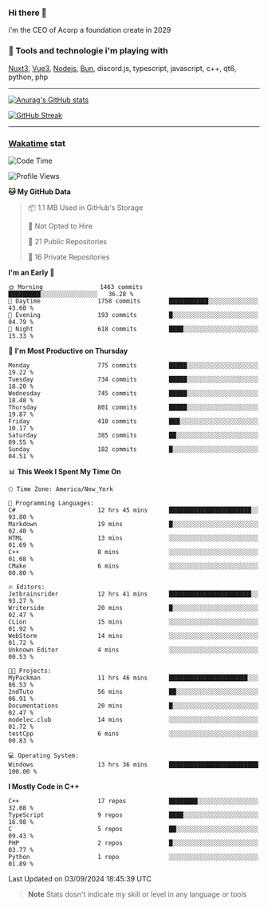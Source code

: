 ### Hi there 👋

i'm the CEO of Acorp a foundation create in 2029  

### 🧰 Tools and technologie i'm playing with

[Nuxt3](https://nuxt.com), [Vue3](https://vuejs.org/), [Nodejs](https://nodejs.org), [Bun](https://bun.sh/), discord.js, typescript, javascript, c++, qt6, python, php

---

[![Anurag's GitHub stats](https://github-readme-stats.vercel.app/api?username=ackimixs&show_icons=true&theme=github_dark&count_private=true)](https://www.ackimixs.xyz)

[![GitHub Streak](https://github-readme-streak-stats.herokuapp.com?user=Ackimixs&theme=github-dark-blue&date_format=j%20M%5B%20Y%5D&mode=weekly)](https://git.io/streak-stats)

---
 
 ### [Wakatime](https://wakatime.com/) stat

<!--START_SECTION:waka-->
![Code Time](http://img.shields.io/badge/Code%20Time-1%2C249%20hrs%2046%20mins-blue)

![Profile Views](http://img.shields.io/badge/Profile%20Views-0-blue)

**🐱 My GitHub Data** 

> 📦 1.1 MB Used in GitHub's Storage 
 > 
> 🚫 Not Opted to Hire
 > 
> 📜 21 Public Repositories 
 > 
> 🔑 16 Private Repositories 
 > 
**I'm an Early 🐤** 

```text
🌞 Morning                1463 commits        █████████░░░░░░░░░░░░░░░░   36.28 % 
🌆 Daytime                1758 commits        ███████████░░░░░░░░░░░░░░   43.60 % 
🌃 Evening                193 commits         █░░░░░░░░░░░░░░░░░░░░░░░░   04.79 % 
🌙 Night                  618 commits         ████░░░░░░░░░░░░░░░░░░░░░   15.33 % 
```
📅 **I'm Most Productive on Thursday** 

```text
Monday                   775 commits         █████░░░░░░░░░░░░░░░░░░░░   19.22 % 
Tuesday                  734 commits         █████░░░░░░░░░░░░░░░░░░░░   18.20 % 
Wednesday                745 commits         █████░░░░░░░░░░░░░░░░░░░░   18.48 % 
Thursday                 801 commits         █████░░░░░░░░░░░░░░░░░░░░   19.87 % 
Friday                   410 commits         ███░░░░░░░░░░░░░░░░░░░░░░   10.17 % 
Saturday                 385 commits         ██░░░░░░░░░░░░░░░░░░░░░░░   09.55 % 
Sunday                   182 commits         █░░░░░░░░░░░░░░░░░░░░░░░░   04.51 % 
```


📊 **This Week I Spent My Time On** 

```text
🕑︎ Time Zone: America/New_York

💬 Programming Languages: 
C#                       12 hrs 45 mins      ███████████████████████░░   93.80 % 
Markdown                 19 mins             █░░░░░░░░░░░░░░░░░░░░░░░░   02.40 % 
HTML                     13 mins             ░░░░░░░░░░░░░░░░░░░░░░░░░   01.69 % 
C++                      8 mins              ░░░░░░░░░░░░░░░░░░░░░░░░░   01.08 % 
CMake                    6 mins              ░░░░░░░░░░░░░░░░░░░░░░░░░   00.80 % 

🔥 Editors: 
Jetbrainsrider           12 hrs 41 mins      ███████████████████████░░   93.27 % 
Writerside               20 mins             █░░░░░░░░░░░░░░░░░░░░░░░░   02.47 % 
CLion                    15 mins             ░░░░░░░░░░░░░░░░░░░░░░░░░   01.92 % 
WebStorm                 14 mins             ░░░░░░░░░░░░░░░░░░░░░░░░░   01.72 % 
Unknown Editor           4 mins              ░░░░░░░░░░░░░░░░░░░░░░░░░   00.53 % 

🐱‍💻 Projects: 
MyPackman                11 hrs 46 mins      ██████████████████████░░░   86.53 % 
2ndTuto                  56 mins             ██░░░░░░░░░░░░░░░░░░░░░░░   06.91 % 
Documentations           20 mins             █░░░░░░░░░░░░░░░░░░░░░░░░   02.47 % 
modelec.club             14 mins             ░░░░░░░░░░░░░░░░░░░░░░░░░   01.72 % 
testCpp                  6 mins              ░░░░░░░░░░░░░░░░░░░░░░░░░   00.83 % 

💻 Operating System: 
Windows                  13 hrs 36 mins      █████████████████████████   100.00 % 
```

**I Mostly Code in C++** 

```text
C++                      17 repos            ████████░░░░░░░░░░░░░░░░░   32.08 % 
TypeScript               9 repos             ████░░░░░░░░░░░░░░░░░░░░░   16.98 % 
C                        5 repos             ██░░░░░░░░░░░░░░░░░░░░░░░   09.43 % 
PHP                      2 repos             █░░░░░░░░░░░░░░░░░░░░░░░░   03.77 % 
Python                   1 repo              ░░░░░░░░░░░░░░░░░░░░░░░░░   01.89 % 
```




 Last Updated on 03/09/2024 18:45:39 UTC
<!--END_SECTION:waka-->

> **Note**
> Stats dosn't indicate my skill or level in any language or tools
